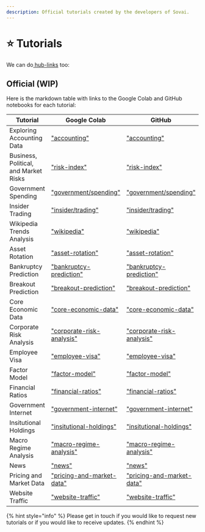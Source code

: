 ```yaml
---
description: Official tutorials created by the developers of Sovai.
---
```


# ⭐ Tutorials

We can do[ hub-links](https://hub.sov.ai/hub/user-redirect/lab/tree/sovai-public/notebooks/datasets/Breakout%20Prediction.ipynb) too:&#x20;

## Official (WIP)

Here is the markdown table with links to the Google Colab and GitHub notebooks for each tutorial:

| Tutorial                              | Google Colab                                                                                                                                                        | GitHub                                                                                                                                        |
| ------------------------------------- | ------------------------------------------------------------------------------------------------------------------------------------------------------------------- | --------------------------------------------------------------------------------------------------------------------------------------------- |
| Exploring Accounting Data             | ["accounting"](https://colab.research.google.com/github/sovai-research/sovai-public/blob/main/notebooks/tutorials/Accounting%20Data.ipynb)                          | ["accounting"](https://github.com/sovai-research/sovai-public/blob/main/notebooks/tutorials/Accounting%20Data.ipynb)                          |
| Business, Political, and Market Risks | ["risk-index"](https://colab.research.google.com/github/sovai-research/sovai-public/blob/main/notebooks/tutorials/Turing%20Risk%20Index.ipynb)                      | ["risk-index"](https://github.com/sovai-research/sovai-public/blob/main/notebooks/tutorials/Turing%20Risk%20Index.ipynb)                      |
| Government Spending                   | ["government/spending"](https://colab.research.google.com/github/sovai-research/sovai-public/blob/main/notebooks/tutorials/Government%20Spending.ipynb)             | ["government/spending"](https://github.com/sovai-research/sovai-public/blob/main/notebooks/tutorials/Government%20Spending.ipynb)             |
| Insider Trading                       | ["insider/trading"](https://colab.research.google.com/github/sovai-research/sovai-public/blob/main/notebooks/tutorials/Insider%20Trading.ipynb)                     | ["insider/trading"](https://github.com/sovai-research/sovai-public/blob/main/notebooks/tutorials/Insider%20Trading.ipynb)                     |
| Wikipedia Trends Analysis             | ["wikipedia"](https://colab.research.google.com/github/sovai-research/sovai-public/blob/main/notebooks/tutorials/Wikipedia.ipynb)                                   | ["wikipedia"](https://github.com/sovai-research/sovai-public/blob/main/notebooks/tutorials/Wikipedia.ipynb)                                   |
| Asset Rotation                        | ["asset-rotation"](https://colab.research.google.com/github/sovai-research/sovai-public/blob/main/notebooks/tutorials/Asset%20Rotation.ipynb)                       | ["asset-rotation"](https://github.com/sovai-research/sovai-public/blob/main/notebooks/tutorials/Asset%20Rotation.ipynb)                       |
| Bankruptcy Prediction                 | ["bankruptcy-prediction"](https://colab.research.google.com/github/sovai-research/sovai-public/blob/main/notebooks/tutorials/Bankruptcy%20Prediction.ipynb)         | ["bankruptcy-prediction"](https://github.com/sovai-research/sovai-public/blob/main/notebooks/tutorials/Bankruptcy%20Prediction.ipynb)         |
| Breakout Prediction                   | ["breakout-prediction"](https://colab.research.google.com/github/sovai-research/sovai-public/blob/main/notebooks/tutorials/Breakout%20Prediction.ipynb)             | ["breakout-prediction"](https://github.com/sovai-research/sovai-public/blob/main/notebooks/tutorials/Breakout%20Prediction.ipynb)             |
| Core Economic Data                    | ["core-economic-data"](https://colab.research.google.com/github/sovai-research/sovai-public/blob/main/notebooks/tutorials/Core%20Economic%20Data.ipynb)             | ["core-economic-data"](https://github.com/sovai-research/sovai-public/blob/main/notebooks/tutorials/Core%20Economic%20Data.ipynb)             |
| Corporate Risk Analysis               | ["corporate-risk-analysis"](https://colab.research.google.com/github/sovai-research/sovai-public/blob/main/notebooks/tutorials/Corporate%20Risk%20Analysis.ipynb)   | ["corporate-risk-analysis"](https://github.com/sovai-research/sovai-public/blob/main/notebooks/tutorials/Corporate%20Risk%20Analysis.ipynb)   |
| Employee Visa                         | ["employee-visa"](https://colab.research.google.com/github/sovai-research/sovai-public/blob/main/notebooks/tutorials/Employee%20Visa.ipynb)                         | ["employee-visa"](https://github.com/sovai-research/sovai-public/blob/main/notebooks/tutorials/Employee%20Visa.ipynb)                         |
| Factor Model                          | ["factor-model"](https://colab.research.google.com/github/sovai-research/sovai-public/blob/main/notebooks/tutorials/Factor%20Model.ipynb)                           | ["factor-model"](https://github.com/sovai-research/sovai-public/blob/main/notebooks/tutorials/Factor%20Model.ipynb)                           |
| Financial Ratios                      | ["financial-ratios"](https://colab.research.google.com/github/sovai-research/sovai-public/blob/main/notebooks/tutorials/Financial%20Ratios.ipynb)                   | ["financial-ratios"](https://github.com/sovai-research/sovai-public/blob/main/notebooks/tutorials/Financial%20Ratios.ipynb)                   |
| Government Internet                   | ["government-internet"](https://colab.research.google.com/github/sovai-research/sovai-public/blob/main/notebooks/tutorials/Government%20Internet.ipynb)             | ["government-internet"](https://github.com/sovai-research/sovai-public/blob/main/notebooks/tutorials/Government%20Internet.ipynb)             |
| Insitutional Holdings                 | ["insitutional-holdings"](https://colab.research.google.com/github/sovai-research/sovai-public/blob/main/notebooks/tutorials/Insitutional%20Holdings.ipynb)         | ["insitutional-holdings"](https://github.com/sovai-research/sovai-public/blob/main/notebooks/tutorials/Insitutional%20Holdings.ipynb)         |
| Macro Regime Analysis                 | ["macro-regime-analysis"](https://colab.research.google.com/github/sovai-research/sovai-public/blob/main/notebooks/tutorials/Macro%20Regime%20Analysis.ipynb)       | ["macro-regime-analysis"](https://github.com/sovai-research/sovai-public/blob/main/notebooks/tutorials/Macro%20Regime%20Analysis.ipynb)       |
| News                                  | ["news"](https://colab.research.google.com/github/sovai-research/sovai-public/blob/main/notebooks/tutorials/News.ipynb)                                             | ["news"](https://github.com/sovai-research/sovai-public/blob/main/notebooks/tutorials/News.ipynb)                                             |
| Pricing and Market Data               | ["pricing-and-market-data"](https://colab.research.google.com/github/sovai-research/sovai-public/blob/main/notebooks/tutorials/Pricing%20and%20Market%20Data.ipynb) | ["pricing-and-market-data"](https://github.com/sovai-research/sovai-public/blob/main/notebooks/tutorials/Pricing%20and%20Market%20Data.ipynb) |
| Website Traffic                       | ["website-traffic"](https://colab.research.google.com/github/sovai-research/sovai-public/blob/main/notebooks/tutorials/Website%20Traffic.ipynb)                     | ["website-traffic"](https://github.com/sovai-research/sovai-public/blob/main/notebooks/tutorials/Website%20Traffic.ipynb)                     |

{% hint style="info" %}
Please get in touch if you would like to request new tutorials or if you would like to receive updates.
{% endhint %}
